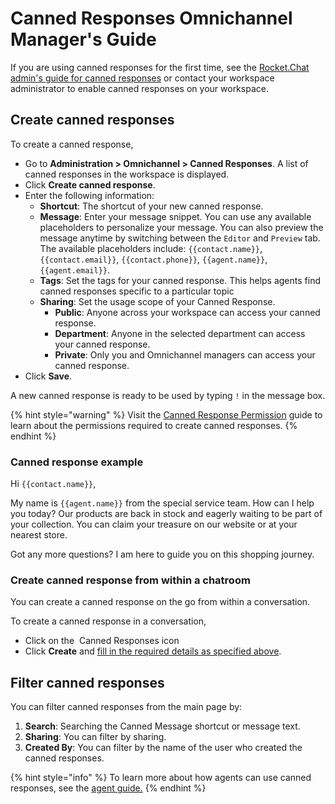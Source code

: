 # Canned Responses Omnichannel Manager's Guide

If you are using canned responses for the first time, see the [Rocket.Chat admin's guide for canned responses](./#canned-responses-rocket.chat-admins-guide) or contact your workspace administrator to enable canned responses on your workspace.

## Create canned responses

To create a canned response,&#x20;

* Go to **Administration > Omnichannel > Canned Responses**. A list of canned responses in the workspace is displayed.
* Click **Create canned response**.
* Enter the following information:
  * **Shortcut**: The shortcut of your new canned response.
  * **Message**: Enter your message snippet. You can use any available placeholders to personalize your message. You can also preview the message anytime by switching between the `Editor` and `Preview` tab. The available placeholders include: `{{contact.name}}`, `{{contact.email}}`, `{{contact.phone}}`, `{{agent.name}}`, `{{agent.email}}`.&#x20;
  * **Tags**: Set the tags for your canned response. This helps agents find canned responses specific to a particular topic
  * **Sharing**: Set the usage scope of your Canned Response.
    * **Public**: Anyone across your workspace can access your canned response.
    * **Department**: Anyone in the selected department can access your canned response.&#x20;
    * **Private**: Only you and Omnichannel managers can access your canned response.&#x20;
* Click **Save**.

A new canned response is ready to be used by typing `!` in the message box.

{% hint style="warning" %}
Visit the [Canned Response Permission](./#canned-responses-permissions) guide to learn about the permissions required to create canned responses.
{% endhint %}

### Canned response example

Hi  `{{contact.name}}`,

My name is  `{{agent.name}}`  from the special service team. How can I help you today? Our products are back in stock and eagerly waiting to be part of your collection. You can claim your treasure on our website or at your nearest store.&#x20;

Got any more questions?  I am here to guide you on this shopping journey.

### Create canned response from within a chatroom

You can create a canned response on the go from within a conversation.

To create a canned response in a conversation,

* Click on the <img src="../../../.gitbook/assets/image (251).png" alt="" data-size="line"> Canned Responses icon
* Click **Create** and [fill in the required details as specified above](canned-responses-omnichannel-managers-guide.md#create-canned-responses).

## Filter canned responses

You can filter canned responses from the main page by:

1. **Search**: Searching the Canned Message shortcut or message text.
2. **Sharing**: You can filter by sharing.
3. **Created By**: You can filter by the name of the user who created the canned responses.

{% hint style="info" %}
To learn more about how agents can use canned responses, see the [agent guide.](../../omnichannel-agents-guides/omnichannel-conversation.md#canned-responses)&#x20;
{% endhint %}

